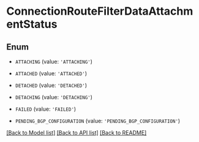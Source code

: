 # ConnectionRouteFilterDataAttachmentStatus


## Enum

* `ATTACHING` (value: `'ATTACHING'`)

* `ATTACHED` (value: `'ATTACHED'`)

* `DETACHED` (value: `'DETACHED'`)

* `DETACHING` (value: `'DETACHING'`)

* `FAILED` (value: `'FAILED'`)

* `PENDING_BGP_CONFIGURATION` (value: `'PENDING_BGP_CONFIGURATION'`)

[[Back to Model list]](../README.md#documentation-for-models) [[Back to API list]](../README.md#documentation-for-api-endpoints) [[Back to README]](../README.md)


